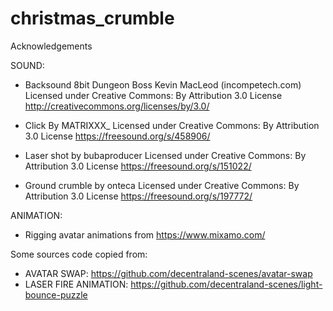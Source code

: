 # christmas_crumble

Acknowledgements

SOUND:
- Backsound 
8bit Dungeon Boss Kevin MacLeod (incompetech.com)
Licensed under Creative Commons: By Attribution 3.0 License
http://creativecommons.org/licenses/by/3.0/

- Click
By MATRIXXX_ 
Licensed under Creative Commons: By Attribution 3.0 License
https://freesound.org/s/458906/

- Laser shot
by bubaproducer
Licensed under Creative Commons: By Attribution 3.0 License
https://freesound.org/s/151022/

- Ground crumble
by onteca
Licensed under Creative Commons: By Attribution 3.0 License
https://freesound.org/s/197772/

ANIMATION:
- Rigging avatar animations from https://www.mixamo.com/


Some sources code copied from: 
- AVATAR SWAP: https://github.com/decentraland-scenes/avatar-swap
- LASER FIRE ANIMATION: https://github.com/decentraland-scenes/light-bounce-puzzle
